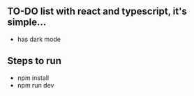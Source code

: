 ## TO-DO list with react and typescript, it's simple...

* has dark mode

## Steps to run
* npm install
* npm run dev